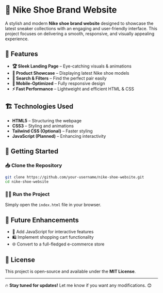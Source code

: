 # 🏀 Nike Shoe Brand Website

A stylish and modern **Nike shoe brand website** designed to showcase the latest sneaker collections with an engaging and user-friendly interface. This project focuses on delivering a smooth, responsive, and visually appealing experience.

## 📌 Features
- **🏆 Sleek Landing Page** – Eye-catching visuals & animations
- **🛒 Product Showcase** – Displaying latest Nike shoe models
- **🔎 Search & Filters** – Find the perfect pair easily
- **📱 Mobile-Optimized** – Fully responsive design
- **⚡ Fast Performance** – Lightweight and efficient HTML & CSS

## 🏗️ Technologies Used
- **HTML5** – Structuring the webpage
- **CSS3** – Styling and animations
- **Tailwind CSS (Optional)** – Faster styling
- **JavaScript (Planned)** – Enhancing interactivity

## 🚀 Getting Started

### 📥 Clone the Repository
```sh
git clone https://github.com/your-username/nike-shoe-website.git
cd nike-shoe-website
```

### 🏃‍♂️ Run the Project
Simply open the `index.html` file in your browser.

## 🎯 Future Enhancements
- 🔄 Add JavaScript for interactive features
- 🛍️ Implement shopping cart functionality
- 🌐 Convert to a full-fledged e-commerce store

## 📜 License
This project is open-source and available under the **MIT License**.

---

🔥 **Stay tuned for updates!** Let me know if you want any modifications. 😊
